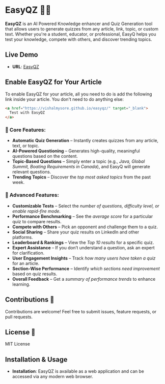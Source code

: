 # EasyQZ 🧠📖

**EasyQZ** is an AI Powered Knowledge enhancer and Quiz Generation tool that allows users to generate quizzes from any article, link, topic, or custom text. Whether you're a student, educator, or professional, EasyQ helps you test your knowledge, compete with others, and discover trending topics.

## Live Demo
- **URL**: [EasyQZ](https://vishalmysore.github.io/easyq/)

## Enable EasyQZ for Your Article

To enable EasyQZ for your article, all you need to do is add the following link inside your article. You don't need to do anything else:

```html
<a href="https://vishalmysore.github.io/easyqz/" target="_blank">
  Test with EasyQZ
</a>
```




### 🌟 Core Features:
- **Automatic Quiz Generation** – Instantly creates quizzes from any article, text, or topic.
- **AI-Powered Questioning** – Generates high-quality, meaningful questions based on the content.
- **Topic-Based Questions** – Simply enter a topic (e.g., *Java, Global Summit, Boating Requirements in Canada*), and EasyQ will generate relevant questions.
- **Trending Topics** – Discover the *top most asked topics* from the past week.

### 🚀 Advanced Features:
- **Customizable Tests** – Select the *number of questions, difficulty level, or enable rapid-fire mode*.
- **Performance Benchmarking** – See the *average score* for a particular quiz to compare results.
- **Compete with Others** – Pick an opponent and challenge them to a quiz.
- **Social Sharing** – Share your quiz results on LinkedIn and other platforms.
- **Leaderboard & Rankings** – View the *Top 10 results* for a specific quiz.
- **Expert Assistance** – If you don’t understand a question, ask an expert for clarification.
- **User Engagement Insights** – Track *how many users have taken a quiz* for an article.
- **Section-Wise Performance** – Identify *which sections need improvement* based on quiz results.
- **Overall Feedback** – Get a *summary of performance trends* to enhance learning.

## Contributions 🤝
Contributions are welcome! Feel free to submit issues, feature requests, or pull requests.

## License 📜
MIT License

## Installation & Usage
- **Installation**: EasyQZ is available as a web application and can be accessed via any modern web browser.
